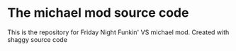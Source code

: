 # The michael mod source code

This is the repository for Friday Night Funkin' VS michael mod.
Created with shaggy source code
